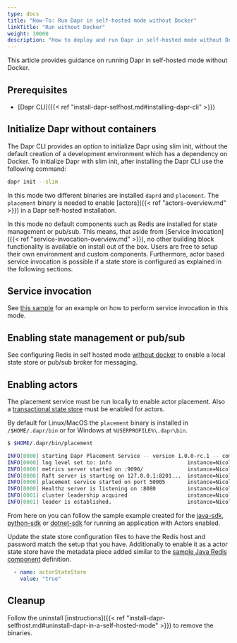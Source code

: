 ```yaml
---
type: docs
title: "How-To: Run Dapr in self-hosted mode without Docker"
linkTitle: "Run without Docker"
weight: 30000
description: "How to deploy and run Dapr in self-hosted mode without Docker installed on the local machine"
---
```


This article provides guidance on running Dapr in self-hosted mode without Docker.

## Prerequisites

- [Dapr CLI]({{< ref "install-dapr-selfhost.md#installing-dapr-cli" >}})

## Initialize Dapr without containers

The Dapr CLI provides an option to initialize Dapr using slim init, without the default creation of a development environment which has a dependency on Docker. To initialize Dapr with slim init, after installing the Dapr CLI use the following command:

```bash
dapr init --slim
```

In this mode two different binaries are installed `daprd` and `placement`. The `placement` binary is needed to enable [actors]({{< ref "actors-overview.md" >}}) in a Dapr self-hosted installation. 

In this mode no default components such as Redis are installed for state management or pub/sub. This means, that aside from [Service Invocation]({{< ref "service-invocation-overview.md" >}}), no other building block functionality is available on install out of the box. Users are free to setup their own environment and custom components. Furthermore, actor based service invocation is possible if a state store is configured as explained in the following sections.

## Service invocation
See [this sample](https://github.com/dapr/samples/tree/master/hello-dapr-slim) for an example on how to perform service invocation in this mode. 

## Enabling state management or pub/sub

See configuring Redis in self hosted mode [without docker](https://redis.io/topics/quickstart) to enable a local state store or pub/sub broker for messaging. 

## Enabling actors

The placement service must be run locally to enable actor placement. Also a [transactional state store](#Enabling-state-management-or-pub/sub) must be enabled for actors. 

By default for Linux/MacOS the `placement` binary is installed in `/$HOME/.dapr/bin` or for Windows at `%USERPROFILE%\.dapr\bin`.

```bash
$ $HOME/.dapr/bin/placement

INFO[0000] starting Dapr Placement Service -- version 1.0.0-rc.1 -- commit 13ae49d  instance=Nicoletaz-L10.redmond.corp.microsoft.com scope=dapr.placement type=log ver=1.0.0-rc.1
INFO[0000] log level set to: info                        instance=Nicoletaz-L10.redmond.corp.microsoft.com scope=dapr.placement type=log ver=1.0.0-rc.1
INFO[0000] metrics server started on :9090/              instance=Nicoletaz-L10.redmond.corp.microsoft.com scope=dapr.metrics type=log ver=1.0.0-rc.1
INFO[0000] Raft server is starting on 127.0.0.1:8201...  instance=Nicoletaz-L10.redmond.corp.microsoft.com scope=dapr.placement.raft type=log ver=1.0.0-rc.1
INFO[0000] placement service started on port 50005       instance=Nicoletaz-L10.redmond.corp.microsoft.com scope=dapr.placement type=log ver=1.0.0-rc.1
INFO[0000] Healthz server is listening on :8080          instance=Nicoletaz-L10.redmond.corp.microsoft.com scope=dapr.placement type=log ver=1.0.0-rc.1
INFO[0001] cluster leadership acquired                   instance=Nicoletaz-L10.redmond.corp.microsoft.com scope=dapr.placement type=log ver=1.0.0-rc.1
INFO[0001] leader is established.                        instance=Nicoletaz-L10.redmond.corp.microsoft.com scope=dapr.placement type=log ver=1.0.0-rc.1

```

From here on you can follow the sample example created for the [java-sdk](https://github.com/dapr/java-sdk/tree/master/examples/src/main/java/io/dapr/examples/actors/http), [python-sdk](https://github.com/dapr/python-sdk/tree/master/examples/demo_actor) or [dotnet-sdk](https://github.com/dapr/dotnet-sdk/tree/master/samples/Actor) for running an application with Actors enabled. 

Update the state store configuration files to have the Redis host and password match the setup that you have. Additionally to enable it as a actor state store have the metadata piece added similar to the [sample Java Redis component](https://github.com/dapr/java-sdk/blob/master/examples/components/redis.yaml) definition.

```yaml
  - name: actorStateStore
    value: "true"
```


## Cleanup

Follow the uninstall [instructions]({{< ref "install-dapr-selfhost.md#uninstall-dapr-in-a-self-hosted-mode" >}}) to remove the binaries.
